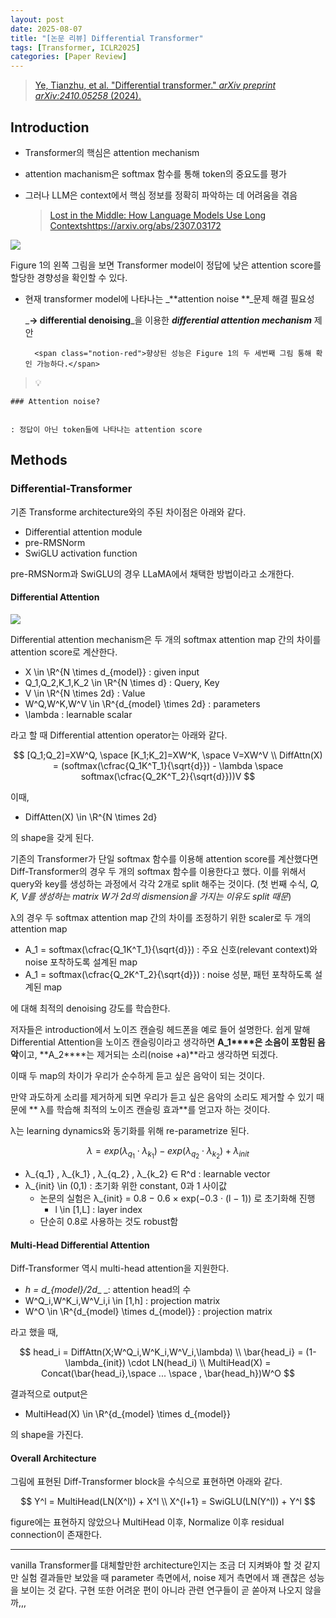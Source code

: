 ```yaml
---
layout: post
date: 2025-08-07
title: "[논문 리뷰] Differential Transformer"
tags: [Transformer, ICLR2025]
categories: [Paper Review]
---
```


> [Ye, Tianzhu, et al. "Differential transformer." ](https://arxiv.org/abs/2410.05258)[_arXiv preprint arXiv:2410.05258_](https://arxiv.org/abs/2410.05258)[ (2024).](https://arxiv.org/abs/2410.05258)



## Introduction

- Transformer의 핵심은 attention mechanism
- attention machanism은 softmax 함수를 통해 token의 중요도를 평가
- 그러나 LLM은 context에서 핵심 정보를 정확히 파악하는 데 어려움을 겪음

	> [Lost in the Middle: How Language Models Use Long Contextshttps://arxiv.org/abs/2307.03172](https://arxiv.org/abs/2307.03172)


![](https://prod-files-secure.s3.us-west-2.amazonaws.com/542b861c-36a8-4051-84e5-8804b6728dba/9083ea56-691a-4752-ae26-47f403431ac8/image.png?X-Amz-Algorithm=AWS4-HMAC-SHA256&X-Amz-Content-Sha256=UNSIGNED-PAYLOAD&X-Amz-Credential=ASIAZI2LB466SJNLLLO7%2F20250827%2Fus-west-2%2Fs3%2Faws4_request&X-Amz-Date=20250827T121459Z&X-Amz-Expires=3600&X-Amz-Security-Token=IQoJb3JpZ2luX2VjEDMaCXVzLXdlc3QtMiJGMEQCIAwLAvOHFgbR60DnwcafO6FYGRsKLX9XxsNqVNgrAF2oAiBecLxyUNguBdmpH%2F6K9sRWz7UTSKL%2B4I0UopfvkVKDfyqIBAiM%2F%2F%2F%2F%2F%2F%2F%2F%2F%2F8BEAAaDDYzNzQyMzE4MzgwNSIM9odcC0gB30J6AdALKtwDXdVMJn4BLRFfpubOD3gr0aI6v%2FUCaTpOs7RO5huuEPMBuygfkW0Sl4yI1sN8M2%2FcQ7OdK2LGetJHHtKqEjAhDZac0lvv%2F8IJMhYAaFv4%2BdoyMgQA7aPCw1QK%2BlQI5sOdAUiclRZoNVHgCBZFUZctyJ45tWhNNzKVcO6JFR6NBVWR4F9yf1r3ELxcIhGmmQSu84LbHjqBtTl%2FPmq6OjYimYQqJujAdk1g%2B07z9ytY9AiEvTULvOkqnbO4wdOYeaV2KJuAjhlfGsHKrsSyHr8StCVvrsnlrRFZOaIefTCyOjfO652CadXYQrPdgGje3Ld%2FYuLaP%2Fwg4D6QzjVyYFeWcJ6Rc1d5dTaSlYIMhJGOSqQQiQbHCuqKJzVCiC%2B32gbOcPL%2B0wp98FsOhATnJYOt0gVJWZB%2BzVMBhyKEHnbq%2FmqGtN0kPG6nk9%2F%2FJ5j71phPArIY7WVspubAu%2B54GFrvkMlvGDZFS05rrj3cvt%2B5%2BYtBZ1kSkTvgsgldL5VtNFdn1f8v2gaf%2Fi2vKy42WlY7c%2B3f954mRVk0FdFGdHwvMKQtP0Xl7A9eN%2BU9i2PVqDsCFHMMX3k3BpV%2Bpzi33ZGCSC5qoRERMACJoxBKccgeOpMw3GpYDD4IJ5HMWvIw88u7xQY6pgHZUbDrYgMnwTqkxuE4gMWPoBvTKEtDfbd0DypdI18XSBwG1rCbdBNaLPXYChaJAZFXWp81M7O9XS7Sxg1I2xOORlXKrRsaoSepySDm1vd9Y1Ug4hxCQsIeGdBB8SmtSjiyfikCK9odiEU4BMvvzu9ivLMUmCa8hkJ6DkOGMQOukXc6%2BNw8WE%2B2tEeCpErxcJ1iuRWf6BOmbGDj4CEzdF6k1oL001OU&X-Amz-Signature=bc889852c7429470d83908aa38d335cc897b2b1e9565b8c8e9b3b6bc450db768&X-Amz-SignedHeaders=host&x-amz-checksum-mode=ENABLED&x-id=GetObject)


Figure 1의 왼쪽 그림을 보면 Transformer model이 정답에 낮은 attention score를 할당한 경향성을 확인할 수 있다.

- 현재 transformer model에 나타나는 _**attention noise **_문제 해결 필요성

	_**→ differential denoising**_을 이용한 _**differential attention mechanism**_ 제안


		<span class="notion-red">향상된 성능은 Figure 1의 두 세번째 그림 통해 확인 가능하다.</span>


> 💡 


	### Attention noise?


	: 정답이 아닌 token들에 나타나는 attention score



## Methods



### Differential-Transformer


기존 Transforme architecture와의 주된 차이점은 아래와 같다.

- Differential attention module
- pre-RMSNorm
- SwiGLU activation function

pre-RMSNorm과 SwiGLU의 경우 LLaMA에서 채택한 방법이라고 소개한다.



#### Differential Attention


![](https://prod-files-secure.s3.us-west-2.amazonaws.com/542b861c-36a8-4051-84e5-8804b6728dba/116d70b2-1963-4810-9167-f4c7d8a06e8f/image.png?X-Amz-Algorithm=AWS4-HMAC-SHA256&X-Amz-Content-Sha256=UNSIGNED-PAYLOAD&X-Amz-Credential=ASIAZI2LB466SJNLLLO7%2F20250827%2Fus-west-2%2Fs3%2Faws4_request&X-Amz-Date=20250827T121459Z&X-Amz-Expires=3600&X-Amz-Security-Token=IQoJb3JpZ2luX2VjEDMaCXVzLXdlc3QtMiJGMEQCIAwLAvOHFgbR60DnwcafO6FYGRsKLX9XxsNqVNgrAF2oAiBecLxyUNguBdmpH%2F6K9sRWz7UTSKL%2B4I0UopfvkVKDfyqIBAiM%2F%2F%2F%2F%2F%2F%2F%2F%2F%2F8BEAAaDDYzNzQyMzE4MzgwNSIM9odcC0gB30J6AdALKtwDXdVMJn4BLRFfpubOD3gr0aI6v%2FUCaTpOs7RO5huuEPMBuygfkW0Sl4yI1sN8M2%2FcQ7OdK2LGetJHHtKqEjAhDZac0lvv%2F8IJMhYAaFv4%2BdoyMgQA7aPCw1QK%2BlQI5sOdAUiclRZoNVHgCBZFUZctyJ45tWhNNzKVcO6JFR6NBVWR4F9yf1r3ELxcIhGmmQSu84LbHjqBtTl%2FPmq6OjYimYQqJujAdk1g%2B07z9ytY9AiEvTULvOkqnbO4wdOYeaV2KJuAjhlfGsHKrsSyHr8StCVvrsnlrRFZOaIefTCyOjfO652CadXYQrPdgGje3Ld%2FYuLaP%2Fwg4D6QzjVyYFeWcJ6Rc1d5dTaSlYIMhJGOSqQQiQbHCuqKJzVCiC%2B32gbOcPL%2B0wp98FsOhATnJYOt0gVJWZB%2BzVMBhyKEHnbq%2FmqGtN0kPG6nk9%2F%2FJ5j71phPArIY7WVspubAu%2B54GFrvkMlvGDZFS05rrj3cvt%2B5%2BYtBZ1kSkTvgsgldL5VtNFdn1f8v2gaf%2Fi2vKy42WlY7c%2B3f954mRVk0FdFGdHwvMKQtP0Xl7A9eN%2BU9i2PVqDsCFHMMX3k3BpV%2Bpzi33ZGCSC5qoRERMACJoxBKccgeOpMw3GpYDD4IJ5HMWvIw88u7xQY6pgHZUbDrYgMnwTqkxuE4gMWPoBvTKEtDfbd0DypdI18XSBwG1rCbdBNaLPXYChaJAZFXWp81M7O9XS7Sxg1I2xOORlXKrRsaoSepySDm1vd9Y1Ug4hxCQsIeGdBB8SmtSjiyfikCK9odiEU4BMvvzu9ivLMUmCa8hkJ6DkOGMQOukXc6%2BNw8WE%2B2tEeCpErxcJ1iuRWf6BOmbGDj4CEzdF6k1oL001OU&X-Amz-Signature=6d0cbcd414bfd2dc16f2affca11ee948537a8c34a1458f881d59806d5dd1770d&X-Amz-SignedHeaders=host&x-amz-checksum-mode=ENABLED&x-id=GetObject)


Differential attention mechanism은 두 개의 softmax attention map 간의 차이를 attention score로 계산한다.

- X \in \R^{N \times d\_{model}} : given input
- Q\_1,Q\_2,K\_1,K\_2 \in \R^{N \times d} : Query, Key
- V \in \R^{N \times 2d} : Value
- W^Q,W^K,W^V \in \R^{d\_{model} \times 2d} : parameters
- \lambda : learnable scalar

라고 할 때 Differential attention operator는 아래와 같다.


$$
[Q_1;Q_2]=XW^Q, \space [K_1;K_2]=XW^K, \space V=XW^V \\
DiffAttn(X) = (softmax(\cfrac{Q_1K^T_1}{\sqrt{d}}) - \lambda \space softmax(\cfrac{Q_2K^T_2}{\sqrt{d}}))V
$$


이때,

- DiffAtten(X) \in \R^{N \times 2d}

의 shape을 갖게 된다.


기존의 Transformer가 단일 softmax 함수를 이용해 attention score를 계산했다면 Diff-Transformer의 경우 두 개의 softmax 함수를 이용한다고 했다. 이를 위해서 query와 key를 생성하는 과정에서 각각 2개로 split 해주는 것이다. <span class="notion-red">(첫 번째 수식, </span><span class="notion-red">_Q, K, V를 생성하는 matrix W가 2d의 dismension을 가지는 이유도 split 때문_</span><span class="notion-red">)</span>


 λ의 경우 두 softmax attention map 간의 차이를 조정하기 위한 scaler로 두 개의 attention map

- A\_1 = softmax(\cfrac{Q\_1K^T\_1}{\sqrt{d}}) : 주요 신호(relevant context)와 noise 포착하도록 설계된 map
- A\_1 = softmax(\cfrac{Q\_2K^T\_2}{\sqrt{d}}) : noise 성분, 패턴 포착하도록 설계된 map 

에 대해 최적의 denoising 강도를 학습한다.


저자들은 introduction에서 노이즈 캔슬링 헤드폰을 예로 들어 설명한다. 쉽게 말해 Differential Attention을 노이즈 캔슬링이라고 생각하면 **A\_1****은 소음이 포함된 음악**이고, **A\_2****는 제거되는 소리(noise +a)**라고 생각하면 되겠다. 


이때 두 map의 차이가 우리가 순수하게 듣고 싶은 음악이 되는 것이다. 


만약 과도하게 소리를 제거하게 되면 우리가 듣고 싶은 음악의 소리도 제거할 수 있기 때문에 ** λ를 학습해 최적의 노이즈 캔슬링 효과**를 얻고자 하는 것이다.


λ는 learning dynamics와 동기화를 위해 re-parametrize 된다.


$$
\lambda = exp(\lambda_{q_1} \cdot \lambda_{k_1}) - exp(\lambda_{q_2} \cdot \lambda_{k_2}) + \lambda_{init}
$$

- λ\_{q\_1} , λ\_{k\_1} , λ\_{q\_2} , λ\_{k\_2} ∈ R^d : learnable vector
- λ\_{init} \in (0,1) : 초기화 위한 constant, 0과 1 사이값
	- 논문의 실험은 λ\_{init} = 0.8 − 0.6 × exp(−0.3 · (l − 1)) 로 초기화해 진행
		- l \in [1,L] : layer index
	- 단순히 0.8로 사용하는 것도 robust함


#### **Multi-Head Differential Attention**


Diff-Transformer 역시 multi-head attention을 지원한다.

- _h = d\_{model}/2d__ _: attention head의 수
- W^Q\_i,W^K\_i,W^V\_i,i \in [1,h] : projection matrix
- W^O \in \R^{d\_{model} \times d\_{model}} : projection matrix

라고 했을 때,


$$
head_i = DiffAttn(X;W^Q_i,W^K_i,W^V_i,\lambda) \\
\bar{head_i} = (1-\lambda_{init}) \cdot LN(head_i) \\
MultiHead(X) = Concat(\bar{head_i},\space ... \space , \bar{head_h})W^O
$$


결과적으로 output은

- MultiHead(X) \in \R^{d\_{model} \times d\_{model}}

의 shape을 가진다.



#### Overall Architecture


그림에 표현된 Diff-Transformer block을 수식으로 표현하면 아래와 같다.


$$
Y^l = MultiHead(LN(X^l)) + X^l \\
X^{l+1} = SwiGLU(LN(Y^l)) + Y^l
$$


figure에는 표현하지 않았으나 MultiHead 이후, Normalize 이후 residual connection이 존재한다.


---


vanilla Transformer를 대체할만한 architecture인지는 조금 더 지켜봐야 할 것 같지만 실험 결과들만 보았을 때 parameter 측면에서, noise 제거 측면에서 꽤 괜찮은 성능을 보이는 것 같다. 구현 또한 어려운 편이 아니라 관련 연구들이 곧 쏟아져 나오지 않을까,,,

